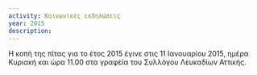 ```yaml
---
activity: Κοινωνικές εκδηλώσεις
year: 2015
description: 
---
```


Η κοπή της πίτας για το έτος 2015 έγινε στις 11 Ιανουαρίου 2015, ημέρα Κυριακή και ώρα 11.00 στα γραφεία του Συλλόγου Λευκαδίων Αττικής.

